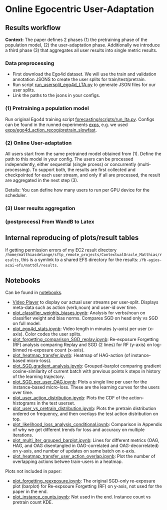 # Online Egocentric User-Adaptation

## Results workflow

**Context:** The paper defines 2 phases (1) the pretraining phase of the population model, (2) the user-adaptation
phase.
Additionally we introduce a third phase (3) that aggregates all user results into single metric results.

### Data preprocessing

- First download the Ego4d dataset. We will use the train and validation annotation JSONS to create the user splits for
train/test/pretrain.
- Run script [run_usersplit_ego4d_LTA.py](forecasting/continual_ego4d/run_usersplit_ego4d_LTA.py) to generate JSON files 
for our user splits.
- Link the paths to the jsons in your configs.


### (1) Pretraining a population model

Run original Ego4d training script [forecasting/scripts/run_lta.py](forecasting/scripts/run_lta.py).
Configs can be found in the runned experiments [exps](exps), e.g. we
used [exps/ego4d_action_recog/pretrain_slowfast](exps/ego4d_action_recog/pretrain_slowfast).

### (2) Online User-adaptation

All users start from the same pretrained model obtained from (1).
Define the path to this model in your config.
The users can be processed independently, either sequential (single prcess) or concurrently (multi-processing).
To support both, the results are first collected and checkpointed for each user stream, and only if all are processed, the result are aggregated in the next step (3).

Details:
You can define how many users to run per GPU device for the scheduler.


### (3) User results aggregation


### (postprocess) From WandB to Latex


## Internal reproducing of plots/result tables

If getting permission errors of my EC2 result
directory `/home/matthiasdelange/sftp_remote_projects/ContextualOracle_Matthias/results`, this is a symlink to a shared
EFS directory for the results: `/fb-agios-acai-efs/mattdl/results`.

## Notebooks

Can be found in [notebooks](notebooks).

- [Video Player](notebooks/ego4d_OnlineActionRecog_video_player.ipynb) to display our actual user streams per
  user-split. Displays meta-data such as action (verb,noun) and user-id over time.
- [plot_classifier_weights_biases.ipynb](notebooks/): Analysis for verbs/noun on classifier weight and bias norms.
  Compares SGD on head only vs SGD on full model.
- [plot_ego4d_stats.ipynb](notebooks/): Video length in minutes (y-axis) per user (x-axis). Color codes the user splits.
- [plot_forgetting_comparison_SGD_replay.ipynb](notebooks/): Re-exposure Forgetting (RF) analysis comparing Replay and
  SGD (2 lines) for RF (y-axis) on log-binned re-exposure count (x-axis).
- [plot_heatmap_transfer.ipynb](notebooks/): Heatmap of HAG-action (of instance-based micro-loss).
- [plot_SGD_gradient_analysis.ipynb](notebooks/): Grouped-barplot comparing gradient cosine-similarity of current batch
  with previous points k steps in history of the learning trajectory.
- [plot_SGD_per_user_OAG.ipynb](notebooks/): Plots a single line per user for the instance-based micro-loss. These are
  the learning curves for the users over time.
- [plot_user_action_distribution.ipynb](notebooks/): Plots the CDF of the action-histograms in the test userset.
- [plot_user_vs_pretrain_distribution.ipynb](notebooks/): Plots the pretrain distribution ordered on frequency, and then
  overlays the test action distribution on top.
- [plot_likelihood_loss_analysis_conditional.ipynb](notebooks/): Comparison in Appendix of why we get different trends
  for loss and accuracy on multiple iterations.
- [plot_multi_iter_grouped_barplot.ipynb](notebooks/plot_multi_iter_grouped_barplot.ipynb): Lines for different
  metrics (OAG, HAG, and OAG disentangled in OAG-correlated and OAG-decorrelated) on y-axis, and number of updates on
  same batch on x-axis.
- [plot_heatmap_transfer_user_action_overlap.ipynb](notebooks/plot_heatmap_transfer_user_action_overlap.ipynb): Plot the
  number of overlapping actions betwee train-users in a heatmap.

Plots not included in paper:

- [plot_forgetting_reexposure.ipynb](notebooks/): The original SGD-only re-exposure plot (barplot) for Re-expsoure
  Forgetting (RF) on y-axis, not used for the paper in the end.
- [plot_instance_counts.ipynb](notebooks/): Not used in the end. Instance count vs pretrain count KDE.
